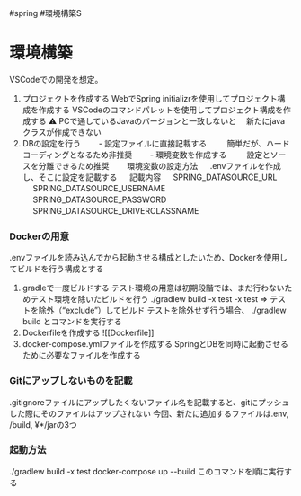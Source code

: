 #spring #環境構築S
# 環境構築
VSCodeでの開発を想定。
1. プロジェクトを作成する
    WebでSpring initializrを使用してプロジェクト構成を作成する
    VSCodeのコマンドパレットを使用してプロジェクト構成を作成する
    ⚠️ PCで通しているJavaのバージョンと一致しないと
    　新たにjavaクラスが作成できない
2. DBの設定を行う
　　- 設定ファイルに直接記載する
　　  簡単だが、ハードコーディングとなるため非推奨
　　- 環境変数を作成する
　　  設定とソースを分離できるため推奨
　　環境変数の設定方法
　    .envファイルを作成し、そこに設定を記載する
　    記載内容
　     SPRING_DATASOURCE_URL
　     SPRING_DATASOURCE_USERNAME
　     SPRING_DATASOURCE_PASSWORD
　     SPRING_DATASOURCE_DRIVERCLASSNAME

### Dockerの用意
.envファイルを読み込んでから起動させる構成としたいため、Dockerを使用してビルドを行う構成とする
1. gradleで一度ビルドする
   テスト環境の用意は初期段階では、まだ行わないためテスト環境を除いたビルドを行う
   ./gradlew build -x test
   -x test => テストを除外（“exclude”）してビルド
   テストを除外せず行う場合、 ./gradlew build とコマンドを実行する
2. Dockerfileを作成する
   ![[Dockerfile]]
3. docker-compose.ymlファイルを作成する
   SpringとDBを同時に起動させるために必要なファイルを作成する
### Gitにアップしないものを記載
.gitignoreファイルにアップしたくないファイル名を記載すると、gitにプッシュした際にそのファイルはアップされない
今回、新たに追加するファイルは.env, /build, ¥*/jarの3つ

### 起動方法
./gradlew build -x test
docker-compose up --build
このコマンドを順に実行する